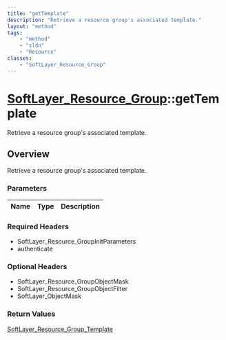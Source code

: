 ```yaml
---
title: "getTemplate"
description: "Retrieve a resource group's associated template."
layout: "method"
tags:
    - "method"
    - "sldn"
    - "Resource"
classes:
    - "SoftLayer_Resource_Group"
---
```

# [SoftLayer_Resource_Group](/reference/services/SoftLayer_Resource_Group)::getTemplate

Retrieve a resource group's associated template.


## Overview 
Retrieve a resource group's associated template.

### Parameters 
|Name | Type | Description |
| --- | --- | --- |


### Required Headers
* SoftLayer_Resource_GroupInitParameters
* authenticate

### Optional Headers
* SoftLayer_Resource_GroupObjectMask
* SoftLayer_Resource_GroupObjectFilter
* SoftLayer_ObjectMask

### Return Values
<a href='/reference/datatypes/SoftLayer_Resource_Group_Template'>SoftLayer_Resource_Group_Template </a>


